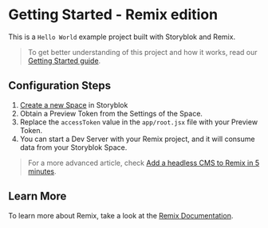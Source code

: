 # Getting Started - Remix edition

This is a `Hello World` example project built with Storyblok and Remix.

> To get better understanding of this project and how it works, read our [Getting Started guide](https://www.storyblok.com/docs/guide/getting-started/?utm_source=github.com&utm_medium=readme&utm_campaign=getting-started).

## Configuration Steps

1. [Create a new Space](https://app.storyblok.com/#!/me/spaces/new) in Storyblok
2. Obtain a Preview Token from the Settings of the Space.
3. Replace the `accessToken` value in the `app/root.jsx` file with your Preview Token.
4. You can start a Dev Server with your Remix project, and it will consume data from your Storyblok Space.

> For a more advanced article, check [Add a headless CMS to Remix in 5 minutes](https://www.storyblok.com/tp/headless-cms-remix/?utm_source=github.com&utm_medium=readme&utm_campaign=getting-started).

## Learn More

To learn more about Remix, take a look at the [Remix Documentation](https://remix.run/docs).
